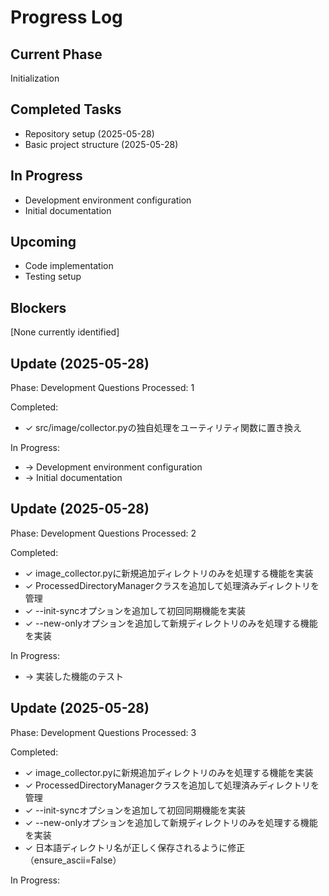 # Progress Log

## Current Phase
Initialization

## Completed Tasks
- Repository setup (2025-05-28)
- Basic project structure (2025-05-28)

## In Progress
- Development environment configuration
- Initial documentation

## Upcoming
- Code implementation
- Testing setup

## Blockers
[None currently identified]

## Update (2025-05-28)
Phase: Development
Questions Processed: 1

Completed:
- ✓ src/image/collector.pyの独自処理をユーティリティ関数に置き換え

In Progress:
- → Development environment configuration
- → Initial documentation

## Update (2025-05-28)
Phase: Development
Questions Processed: 2

Completed:
- ✓ image_collector.pyに新規追加ディレクトリのみを処理する機能を実装
- ✓ ProcessedDirectoryManagerクラスを追加して処理済みディレクトリを管理
- ✓ --init-syncオプションを追加して初回同期機能を実装
- ✓ --new-onlyオプションを追加して新規ディレクトリのみを処理する機能を実装

In Progress:
- → 実装した機能のテスト

## Update (2025-05-28)
Phase: Development
Questions Processed: 3

Completed:
- ✓ image_collector.pyに新規追加ディレクトリのみを処理する機能を実装
- ✓ ProcessedDirectoryManagerクラスを追加して処理済みディレクトリを管理
- ✓ --init-syncオプションを追加して初回同期機能を実装
- ✓ --new-onlyオプションを追加して新規ディレクトリのみを処理する機能を実装
- ✓ 日本語ディレクトリ名が正しく保存されるように修正（ensure_ascii=False）

In Progress:
